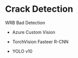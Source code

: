 # Crack Detection

WRB Bad Detection

- Azure Custom Vision

- TorchVision Fasteer R-CNN

- YOLO v10
